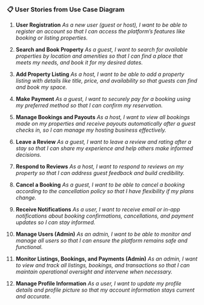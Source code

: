 
### 📋 User Stories from Use Case Diagram

1. **User Registration**
   *As a new user (guest or host), I want to be able to register an account so that I can access the platform’s features like booking or listing properties.*

2. **Search and Book Property**
   *As a guest, I want to search for available properties by location and amenities so that I can find a place that meets my needs, and book it for my desired dates.*

3. **Add Property Listing**
   *As a host, I want to be able to add a property listing with details like title, price, and availability so that guests can find and book my space.*

4. **Make Payment**
   *As a guest, I want to securely pay for a booking using my preferred method so that I can confirm my reservation.*

5. **Manage Bookings and Payouts**
   *As a host, I want to view all bookings made on my properties and receive payouts automatically after a guest checks in, so I can manage my hosting business effectively.*

6. **Leave a Review**
   *As a guest, I want to leave a review and rating after a stay so that I can share my experience and help others make informed decisions.*

7. **Respond to Reviews**
   *As a host, I want to respond to reviews on my property so that I can address guest feedback and build credibility.*

8. **Cancel a Booking**
   *As a guest, I want to be able to cancel a booking according to the cancellation policy so that I have flexibility if my plans change.*

9. **Receive Notifications**
   *As a user, I want to receive email or in-app notifications about booking confirmations, cancellations, and payment updates so I can stay informed.*

10. **Manage Users (Admin)**
    *As an admin, I want to be able to monitor and manage all users so that I can ensure the platform remains safe and functional.*

11. **Monitor Listings, Bookings, and Payments (Admin)**
    *As an admin, I want to view and track all listings, bookings, and transactions so that I can maintain operational oversight and intervene when necessary.*

12. **Manage Profile Information**
    *As a user, I want to update my profile details and profile picture so that my account information stays current and accurate.*
